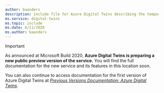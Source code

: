 ```yaml
---
author: baanders
description: include file for Azure Digital Twins describing the temporary status of public preview
ms.service: digital-twins
ms.topic: include
ms.date: 6/11/2020
ms.author: baanders
---
```


> [!IMPORTANT]
> As announced at Microsoft Build 2020, **Azure Digital Twins is preparing a new public preview version of the service.** You will find the full documentation for the new service and its features in this location soon. 
>
> You can also continue to access documentation for the first version of Azure Digital Twins at [*Previous Versions Documentation: Azure Digital Twins*](https://docs.microsoft.com/previous-versions/azure/digital-twins/about-digital-twins).